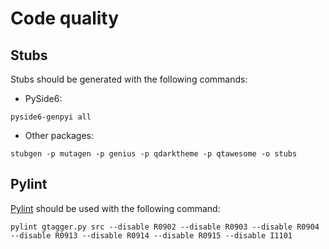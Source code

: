 # Code quality

## Stubs

Stubs should be generated with the following commands:

- PySide6:

```shell
pyside6-genpyi all
```

- Other packages:

```shell
stubgen -p mutagen -p genius -p qdarktheme -p qtawesome -o stubs
```

## Pylint

[Pylint](https://pylint.pycqa.org/en/latest/) should be used with the following command:

```shell
pylint gtagger.py src --disable R0902 --disable R0903 --disable R0904 --disable R0913 --disable R0914 --disable R0915 --disable I1101
```
